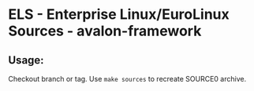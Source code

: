 # ELS - Enterprise Linux/EuroLinux Sources - avalon-framework
 
## Usage:
  Checkout branch or tag. Use `make sources` to recreate  SOURCE0 archive.
